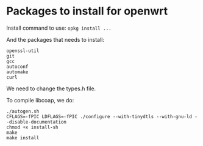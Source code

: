 # Packages to install for openwrt
Install command to use: `opkg install ...`

And the packages that needs to install:
```
openssl-util
git
gcc
autoconf
automake
curl
```

We need to change the types.h file.

To compile libcoap, we do:
```
./autogen.sh
CFLAGS=-fPIC LDFLAGS=-fPIC ./configure --with-tinydtls --with-gnu-ld --disable-documentation
chmod +x install-sh
make
make install
```
